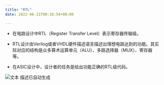 ```yaml
---
title: "RTL"
date: 2022-06-21T00:16:54+08:00

---
```


-   在电路设计中RTL（Register Transfer Level）表示寄存器传输级。

-   RTL设计由Verilog或者VHDL硬件描述语言描述出理想电路达到的功能。其实际对应的结构是众多算术运算单元（ALU）、多路选择器（MUX）、寄存器等。

-   在ASIC设计中，设计者的任务是给出功能正确的RTL级代码。

![文本 描述已自动生成](https://cdn.jsdelivr.net/gh/smitwiki/smitwiki@master/static/media/1.png)

